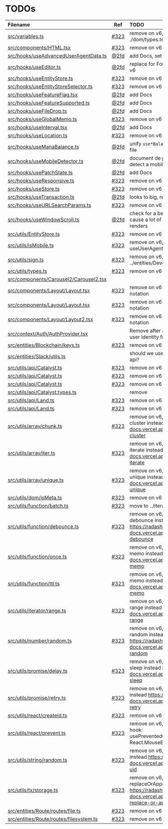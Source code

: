 # TODOs

| Filename                                                                              |                                  Ref                                   | TODO                                                                                                         |
| :------------------------------------------------------------------------------------ | :--------------------------------------------------------------------: | :----------------------------------------------------------------------------------------------------------- |
| [src/variables.ts](src/variables.ts#L1)                                               | [#323](https://github.com/decentraland/decentraland-gatsby/issues/323) | remove on v6, move to ./dom/types.ts                                                                         |
| [src/components/HTML.tsx](src/components/HTML.tsx#L1)                                 | [#323](https://github.com/decentraland/decentraland-gatsby/issues/323) | remove on v6                                                                                                 |
| [src/hooks/useAdvancedUserAgentData.ts](src/hooks/useAdvancedUserAgentData.ts#L1)     |                     [@2fd](https://github.com/2fd)                     | add Docs, set as good practice                                                                               |
| [src/hooks/useEditor.ts](src/hooks/useEditor.ts#L1)                                   |                     [@2fd](https://github.com/2fd)                     | replace for Formik and Yup on v6                                                                             |
| [src/hooks/useEntityStore.ts](src/hooks/useEntityStore.ts#L1)                         | [#323](https://github.com/decentraland/decentraland-gatsby/issues/323) | remove on v6                                                                                                 |
| [src/hooks/useEntityStoreSelector.ts](src/hooks/useEntityStoreSelector.ts#L1)         | [#323](https://github.com/decentraland/decentraland-gatsby/issues/323) | remove on v6                                                                                                 |
| [src/hooks/useFeatureFlag.tsx](src/hooks/useFeatureFlag.tsx#L1)                       |                     [@2fd](https://github.com/2fd)                     | add Docs                                                                                                     |
| [src/hooks/useFeatureSupported.ts](src/hooks/useFeatureSupported.ts#L1)               |                     [@2fd](https://github.com/2fd)                     | add Docs                                                                                                     |
| [src/hooks/useFileDrop.ts](src/hooks/useFileDrop.ts#L1)                               |                     [@2fd](https://github.com/2fd)                     | add Docs                                                                                                     |
| [src/hooks/useGlobalMemo.ts](src/hooks/useGlobalMemo.ts#L1)                           | [#323](https://github.com/decentraland/decentraland-gatsby/issues/323) | remove on v6                                                                                                 |
| [src/hooks/useInterval.tsx](src/hooks/useInterval.tsx#L1)                             |                     [@2fd](https://github.com/2fd)                     | add Docs                                                                                                     |
| [src/hooks/useLocation.ts](src/hooks/useLocation.ts#L1)                               | [#323](https://github.com/decentraland/decentraland-gatsby/issues/323) | remove on v6                                                                                                 |
| [src/hooks/useManaBalance.ts](src/hooks/useManaBalance.ts#L1)                         |                     [@2fd](https://github.com/2fd)                     | unify `use*Balance` on a single file                                                                         |
| [src/hooks/useMobileDetector.ts](src/hooks/useMobileDetector.ts#L1)                   |                     [@2fd](https://github.com/2fd)                     | document de proper way to detect a mobile device                                                             |
| [src/hooks/usePatchState.ts](src/hooks/usePatchState.ts#L1)                           |                     [@2fd](https://github.com/2fd)                     | add Docs                                                                                                     |
| [src/hooks/useResponsive.ts](src/hooks/useResponsive.ts#L1)                           | [#323](https://github.com/decentraland/decentraland-gatsby/issues/323) | remove on v6                                                                                                 |
| [src/hooks/useStore.ts](src/hooks/useStore.ts#L1)                                     | [#323](https://github.com/decentraland/decentraland-gatsby/issues/323) | remove on v6                                                                                                 |
| [src/hooks/useTransaction.ts](src/hooks/useTransaction.ts#L1)                         |                     [@2fd](https://github.com/2fd)                     | looks to big, refactor?                                                                                      |
| [src/hooks/useURLSearchParams.ts](src/hooks/useURLSearchParams.ts#L1)                 | [#323](https://github.com/decentraland/decentraland-gatsby/issues/323) | remove on v6                                                                                                 |
| [src/hooks/useWindowScroll.ts](src/hooks/useWindowScroll.ts#L1)                       |                     [@2fd](https://github.com/2fd)                     | check for a better options, may cause a lot of unnecessary re renders                                        |
| [src/utils/EntityStore.ts](src/utils/EntityStore.ts#L1)                               | [#323](https://github.com/decentraland/decentraland-gatsby/issues/323) | remove on v6                                                                                                 |
| [src/utils/isMobile.ts](src/utils/isMobile.ts#L1)                                     | [#323](https://github.com/decentraland/decentraland-gatsby/issues/323) | remove on v6, use hook useUserAgentData                                                                      |
| [src/utils/sign.ts](src/utils/sign.ts#L1)                                             | [#323](https://github.com/decentraland/decentraland-gatsby/issues/323) | remove on v6, move it to ../entities/Development                                                             |
| [src/utils/types.ts](src/utils/types.ts#L1)                                           | [#323](https://github.com/decentraland/decentraland-gatsby/issues/323) | remove on v6                                                                                                 |
| [src/components/Carousel2/Carousel2.tsx](src/components/Carousel2/Carousel2.tsx#L23)  |                                                                        |                                                                                                              |
| [src/components/Layout/Layout.tsx](src/components/Layout/Layout.tsx#L285)             | [#323](https://github.com/decentraland/decentraland-gatsby/issues/323) | remove on v6 use bem notation                                                                                |
| [src/components/Layout/Layout.tsx](src/components/Layout/Layout.tsx#L316)             | [#323](https://github.com/decentraland/decentraland-gatsby/issues/323) | remove on v6 use bem notation                                                                                |
| [src/components/Layout/Layout2.tsx](src/components/Layout/Layout2.tsx#L316)           | [#323](https://github.com/decentraland/decentraland-gatsby/issues/323) | remove on v6 use bem notation                                                                                |
| [src/context/Auth/AuthProvider.tsx](src/context/Auth/AuthProvider.tsx#L44)            |                                                                        | Remove after all dApps get the user identity from localhost                                                  |
| [src/entities/Blockchain/keys.ts](src/entities/Blockchain/keys.ts#L1)                 | [#323](https://github.com/decentraland/decentraland-gatsby/issues/323) | remove on v6                                                                                                 |
| [src/entities/Slack/utils.ts](src/entities/Slack/utils.ts#L12)                        |                                                                        | should we use @slack/web-api?                                                                                |
| [src/utils/api/Catalyst.ts](src/utils/api/Catalyst.ts#L67)                            | [#323](https://github.com/decentraland/decentraland-gatsby/issues/323) | remove on v6                                                                                                 |
| [src/utils/api/Catalyst.ts](src/utils/api/Catalyst.ts#L79)                            | [#323](https://github.com/decentraland/decentraland-gatsby/issues/323) | remove on v6                                                                                                 |
| [src/utils/api/Catalyst.ts](src/utils/api/Catalyst.ts#L122)                           | [#323](https://github.com/decentraland/decentraland-gatsby/issues/323) | remove on v6                                                                                                 |
| [src/utils/api/Catalyst.types.ts](src/utils/api/Catalyst.types.ts#L28)                |                                                                        | remove                                                                                                       |
| [src/utils/api/Land.ts](src/utils/api/Land.ts#L103)                                   | [#323](https://github.com/decentraland/decentraland-gatsby/issues/323) | remove on v6                                                                                                 |
| [src/utils/api/Land.ts](src/utils/api/Land.ts#L115)                                   | [#323](https://github.com/decentraland/decentraland-gatsby/issues/323) | remove on v6                                                                                                 |
| [src/utils/array/chunk.ts](src/utils/array/chunk.ts#L1)                               | [#323](https://github.com/decentraland/decentraland-gatsby/issues/323) | remove on v6, use radash cluster instead https://radash-docs.vercel.app/docs/array-cluster                   |
| [src/utils/array/iter.ts](src/utils/array/iter.ts#L1)                                 | [#323](https://github.com/decentraland/decentraland-gatsby/issues/323) | remove on v6, use radash iterate instead https://radash-docs.vercel.app/docs/array-iterate                   |
| [src/utils/array/unique.ts](src/utils/array/unique.ts#L1)                             | [#323](https://github.com/decentraland/decentraland-gatsby/issues/323) | remove on v6, use radash unique instead https://radash-docs.vercel.app/docs/array-unique                     |
| [src/utils/dom/isMeta.ts](src/utils/dom/isMeta.ts#L1)                                 | [#323](https://github.com/decentraland/decentraland-gatsby/issues/323) | remove on v6                                                                                                 |
| [src/utils/function/batch.ts](src/utils/function/batch.ts#L1)                         | [#323](https://github.com/decentraland/decentraland-gatsby/issues/323) | move to ../iterator                                                                                          |
| [src/utils/function/debounce.ts](src/utils/function/debounce.ts#L1)                   | [#323](https://github.com/decentraland/decentraland-gatsby/issues/323) | remove on v6, use radash debounce instead https://radash-docs.vercel.app/docs/curry-debounce                 |
| [src/utils/function/once.ts](src/utils/function/once.ts#L1)                           | [#323](https://github.com/decentraland/decentraland-gatsby/issues/323) | remove on v6, use radash memo instead https://radash-docs.vercel.app/docs/curry-memo                         |
| [src/utils/function/ttl.ts](src/utils/function/ttl.ts#L1)                             | [#323](https://github.com/decentraland/decentraland-gatsby/issues/323) | remove on v6, use radash memo instead https://radash-docs.vercel.app/docs/curry-memo                         |
| [src/utils/iterator/range.ts](src/utils/iterator/range.ts#L1)                         | [#323](https://github.com/decentraland/decentraland-gatsby/issues/323) | remove on v6, use radash range instead https://radash-docs.vercel.app/docs/curry-range                       |
| [src/utils/number/random.ts](src/utils/number/random.ts#L1)                           | [#323](https://github.com/decentraland/decentraland-gatsby/issues/323) | remove on v6, use radash random instead https://radash-docs.vercel.app/docs/random-random                    |
| [src/utils/promise/delay.ts](src/utils/promise/delay.ts#L1)                           | [#323](https://github.com/decentraland/decentraland-gatsby/issues/323) | remove on v6, use radash sleep instead https://radash-docs.vercel.app/docs/async-sleep                       |
| [src/utils/promise/retry.ts](src/utils/promise/retry.ts#L1)                           | [#323](https://github.com/decentraland/decentraland-gatsby/issues/323) | remove on v6, use radash retry instead https://radash-docs.vercel.app/docs/async-retry                       |
| [src/utils/react/createId.ts](src/utils/react/createId.ts#L1)                         | [#323](https://github.com/decentraland/decentraland-gatsby/issues/323) | remove on v6                                                                                                 |
| [src/utils/react/prevent.ts](src/utils/react/prevent.ts#L1)                           | [#323](https://github.com/decentraland/decentraland-gatsby/issues/323) | remove on v6, move it into a hook: usePreventedCallback((e: React.MouseEvent<any>) => any)                   |
| [src/utils/string/random.ts](src/utils/string/random.ts#L1)                           | [#323](https://github.com/decentraland/decentraland-gatsby/issues/323) | remove on v6, use radash uid instead https://radash-docs.vercel.app/docs/random-uid                          |
| [src/utils/tx/storage.ts](src/utils/tx/storage.ts#L12)                                | [#323](https://github.com/decentraland/decentraland-gatsby/issues/323) | remove on v6, use radash replaceOrAppend instead https://radash-docs.vercel.app/docs/array-replace-or-append |
| [src/entities/Route/routes/file.ts](src/entities/Route/routes/file.ts#L1)             | [#323](https://github.com/decentraland/decentraland-gatsby/issues/323) | remove on v6                                                                                                 |
| [src/entities/Route/routes/filesystem.ts](src/entities/Route/routes/filesystem.ts#L1) | [#323](https://github.com/decentraland/decentraland-gatsby/issues/323) | remove on v6                                                                                                 |

